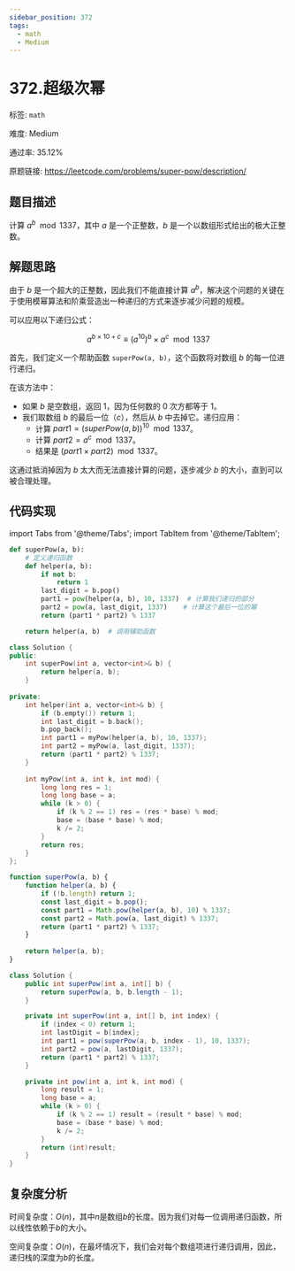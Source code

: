 ```yaml
---
sidebar_position: 372
tags:
  - math
  - Medium
---
```


# 372.超级次幂

标签: `math`

难度: Medium

通过率: 35.12%

原题链接: https://leetcode.com/problems/super-pow/description/

## 题目描述
计算 $a^b \mod 1337$，其中 $a$ 是一个正整数，$b$ 是一个以数组形式给出的极大正整数。

## 解题思路
由于 $b$ 是一个超大的正整数，因此我们不能直接计算 $a^b$，解决这个问题的关键在于使用模幂算法和阶乘营造出一种递归的方式来逐步减少问题的规模。

可以应用以下递归公式：

$$a^{b \times 10 + c} \equiv (a^{10})^{b} \times a^c \mod 1337$$

首先，我们定义一个帮助函数 `superPow(a, b)`，这个函数将对数组 $b$ 的每一位进行递归。

在该方法中：
- 如果 $b$ 是空数组，返回 1，因为任何数的 0 次方都等于 1。
- 我们取数组 $b$ 的最后一位（$c$），然后从 $b$ 中去掉它。递归应用：
  - 计算 $part1 = (superPow(a, b))^{10} \mod 1337$。
  - 计算 $part2 = a^c \mod 1337$。
  - 结果是 $(part1 \times part2) \mod 1337$。

这通过抵消掉因为 $b$ 太大而无法直接计算的问题，逐步减少 $b$ 的大小，直到可以被合理处理。

## 代码实现
import Tabs from '@theme/Tabs';
import TabItem from '@theme/TabItem';

<Tabs>
<TabItem value="python" label="Python">

```python
def superPow(a, b):
    # 定义递归函数
    def helper(a, b):
        if not b:
            return 1
        last_digit = b.pop()
        part1 = pow(helper(a, b), 10, 1337)  # 计算我们递归的部分
        part2 = pow(a, last_digit, 1337)    # 计算这个最后一位的幂
        return (part1 * part2) % 1337

    return helper(a, b)  # 调用辅助函数
```

</TabItem>
<TabItem value="cpp" label="C++">

```cpp
class Solution {
public:
    int superPow(int a, vector<int>& b) {
        return helper(a, b);
    }
    
private:
    int helper(int a, vector<int>& b) {
        if (b.empty()) return 1;
        int last_digit = b.back();
        b.pop_back();
        int part1 = myPow(helper(a, b), 10, 1337);
        int part2 = myPow(a, last_digit, 1337);
        return (part1 * part2) % 1337;
    }
    
    int myPow(int a, int k, int mod) {
        long long res = 1;
        long long base = a;
        while (k > 0) {
            if (k % 2 == 1) res = (res * base) % mod;
            base = (base * base) % mod;
            k /= 2;
        }
        return res;
    }
};
```

</TabItem>
<TabItem value="javascript" label="JavaScript">

```javascript
function superPow(a, b) {
    function helper(a, b) {
        if (!b.length) return 1;
        const last_digit = b.pop();
        const part1 = Math.pow(helper(a, b), 10) % 1337;
        const part2 = Math.pow(a, last_digit) % 1337;
        return (part1 * part2) % 1337;
    }
  
    return helper(a, b);
}
```

</TabItem>
<TabItem value="java" label="Java">

```java
class Solution {
    public int superPow(int a, int[] b) {
        return superPow(a, b, b.length - 1);
    }

    private int superPow(int a, int[] b, int index) {
        if (index < 0) return 1;
        int lastDigit = b[index];
        int part1 = pow(superPow(a, b, index - 1), 10, 1337);
        int part2 = pow(a, lastDigit, 1337);
        return (part1 * part2) % 1337;
    }

    private int pow(int a, int k, int mod) {
        long result = 1;
        long base = a;
        while (k > 0) {
            if (k % 2 == 1) result = (result * base) % mod;
            base = (base * base) % mod;
            k /= 2;
        }
        return (int)result;
    }
}
```

</TabItem>
</Tabs>

## 复杂度分析
时间复杂度：$O(n)$，其中$n$是数组$b$的长度。因为我们对每一位调用递归函数，所以线性依赖于$b$的大小。  
  
空间复杂度：$O(n)$，在最坏情况下，我们会对每个数组项进行递归调用，因此，递归栈的深度为$b$的长度。
